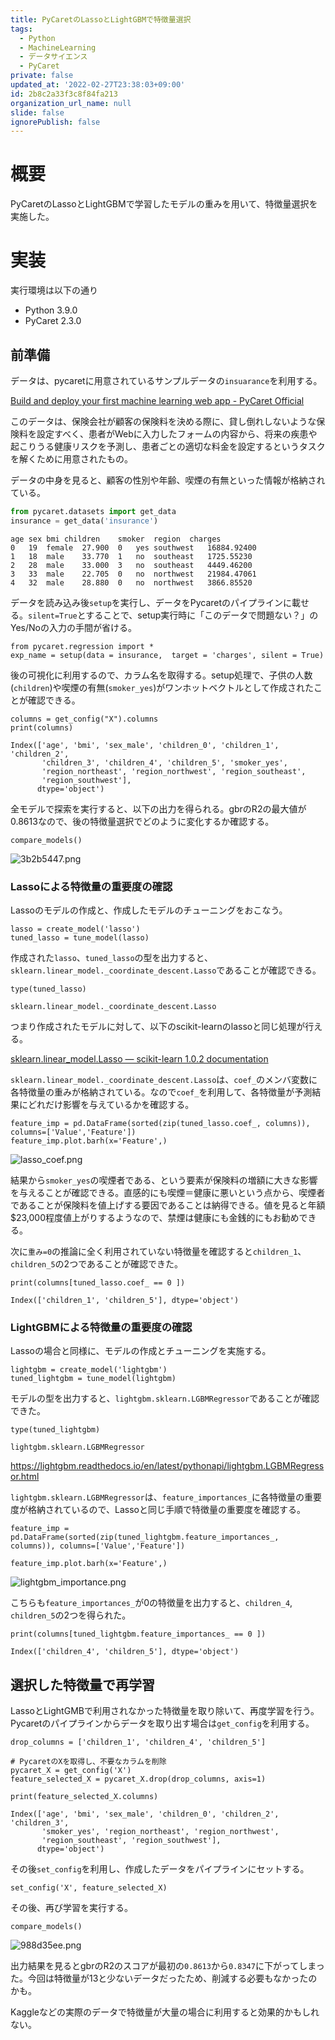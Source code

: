 ```yaml
---
title: PyCaretのLassoとLightGBMで特徴量選択
tags:
  - Python
  - MachineLearning
  - データサイエンス
  - PyCaret
private: false
updated_at: '2022-02-27T23:38:03+09:00'
id: 2b8c2a33f3c8f84fa213
organization_url_name: null
slide: false
ignorePublish: false
---
```

# 概要

PyCaretのLassoとLightGBMで学習したモデルの重みを用いて、特徴量選択を実施した。

# 実装

実行環境は以下の通り

- Python 3.9.0
- PyCaret 2.3.0

## 前準備

データは、pycaretに用意されているサンプルデータの`insuarance`を利用する。

[Build and deploy your first machine learning web app - PyCaret Official](https://pycaret.gitbook.io/docs/learn-pycaret/official-blog/build-and-deploy-your-first-machine-learning-web-app#business-problem)


このデータは、保険会社が顧客の保険料を決める際に、貸し倒れしないような保険料を設定すべく、患者がWebに入力したフォームの内容から、将来の疾患や起こりうる健康リスクを予測し、患者ごとの適切な料金を設定するというタスクを解くために用意されたもの。

データの中身を見ると、顧客の性別や年齢、喫煙の有無といった情報が格納されている。

```python 
from pycaret.datasets import get_data
insurance = get_data('insurance')
```

```sh:
age	sex	bmi	children	smoker	region	charges
0	19	female	27.900	0	yes	southwest	16884.92400
1	18	male	33.770	1	no	southeast	1725.55230
2	28	male	33.000	3	no	southeast	4449.46200
3	33	male	22.705	0	no	northwest	21984.47061
4	32	male	28.880	0	no	northwest	3866.85520
```

データを読み込み後`setup`を実行し、データをPycaretのパイプラインに載せる。`silent=True`とすることで、setup実行時に「このデータで問題ない？」のYes/Noの入力の手間が省ける。


```python:
from pycaret.regression import *
exp_name = setup(data = insurance,  target = 'charges', silent = True)
```

後の可視化に利用するので、カラム名を取得する。setup処理で、子供の人数(`children`)や喫煙の有無(`smoker_yes`)がワンホットベクトルとして作成されたことが確認できる。

```python:
columns = get_config("X").columns
print(columns)
```

```sh:
Index(['age', 'bmi', 'sex_male', 'children_0', 'children_1', 'children_2',
       'children_3', 'children_4', 'children_5', 'smoker_yes',
       'region_northeast', 'region_northwest', 'region_southeast',
       'region_southwest'],
      dtype='object')
```

全モデルで探索を実行すると、以下の出力を得られる。gbrのR2の最大値が0.8613なので、後の特徴量選択でどのように変化するか確認する。

```python:
compare_models()
```

![3b2b5447.png](https://qiita-image-store.s3.ap-northeast-1.amazonaws.com/0/163680/eb8a96b7-ae39-b3de-117b-225cda25c395.png)




### Lassoによる特徴量の重要度の確認

Lassoのモデルの作成と、作成したモデルのチューニングをおこなう。

```python:
lasso = create_model('lasso')
tuned_lasso = tune_model(lasso)
```

作成された`lasso`、`tuned_lasso`の型を出力すると、`sklearn.linear_model._coordinate_descent.Lasso`であることが確認できる。

```python:
type(tuned_lasso)
```

```sh:
sklearn.linear_model._coordinate_descent.Lasso
```

つまり作成されたモデルに対して、以下のscikit-learnのlassoと同じ処理が行える。

[sklearn.linear_model.Lasso — scikit-learn 1.0.2 documentation](https://scikit-learn.org/stable/modules/generated/sklearn.linear_model.Lasso.html
)

`sklearn.linear_model._coordinate_descent.Lasso`は、`coef_`のメンバ変数に各特徴量の重みが格納されている。なので`coef_`を利用して、各特徴量が予測結果にどれだけ影響を与えているかを確認する。


```python:
feature_imp = pd.DataFrame(sorted(zip(tuned_lasso.coef_, columns)), columns=['Value','Feature'])
feature_imp.plot.barh(x='Feature',)
```

![lasso_coef.png](https://qiita-image-store.s3.ap-northeast-1.amazonaws.com/0/163680/01c74033-06d3-db53-83e4-39b4b6be91f1.png)


結果から`smoker_yes`の喫煙者である、という要素が保険料の増額に大きな影響を与えることが確認できる。直感的にも喫煙＝健康に悪いという点から、喫煙者であることが保険料を値上げする要因であることは納得できる。値を見ると年額$23,000程度値上がりするようなので、禁煙は健康にも金銭的にもお勧めできる。

次に`重み=0`の推論に全く利用されていない特徴量を確認すると`children_1`、`children_5`の2つであることが確認できた。


```python:
print(columns[tuned_lasso.coef_ == 0 ])
```
```sh:
Index(['children_1', 'children_5'], dtype='object')
```

### LightGBMによる特徴量の重要度の確認

Lassoの場合と同様に、モデルの作成とチューニングを実施する。

```python:
lightgbm = create_model('lightgbm')
tuned_lightgbm = tune_model(lightgbm)
```

モデルの型を出力すると、`lightgbm.sklearn.LGBMRegressor`であることが確認できた。

```python:
type(tuned_lightgbm)
```

```sh:
lightgbm.sklearn.LGBMRegressor
```

https://lightgbm.readthedocs.io/en/latest/pythonapi/lightgbm.LGBMRegressor.html

`lightgbm.sklearn.LGBMRegressor`は、`feature_importances_`に各特徴量の重要度が格納されているので、Lassoと同じ手順で特徴量の重要度を確認する。

```python:
feature_imp = pd.DataFrame(sorted(zip(tuned_lightgbm.feature_importances_, columns)), columns=['Value','Feature'])

feature_imp.plot.barh(x='Feature',)
```

![lightgbm_importance.png](https://qiita-image-store.s3.ap-northeast-1.amazonaws.com/0/163680/6ada3bee-d210-208b-9fa3-d9da8943d688.png)


こちらも`feature_importances_`が0の特徴量を出力すると、`children_4`, `children_5`の2つを得られた。

```python:
print(columns[tuned_lightgbm.feature_importances_ == 0 ])
```

```sh:
Index(['children_4', 'children_5'], dtype='object')
```

## 選択した特徴量で再学習

LassoとLightGMBで利用されなかった特徴量を取り除いて、再度学習を行う。Pycaretのパイプラインからデータを取り出す場合は`get_config`を利用する。


```python:
drop_columns = ['children_1', 'children_4', 'children_5']

# PycaretのXを取得し、不要なカラムを削除
pycaret_X = get_config('X')
feature_selected_X = pycaret_X.drop(drop_columns, axis=1)

print(feature_selected_X.columns)
```

```sh:
Index(['age', 'bmi', 'sex_male', 'children_0', 'children_2', 'children_3',
       'smoker_yes', 'region_northeast', 'region_northwest',
       'region_southeast', 'region_southwest'],
      dtype='object')
```

その後`set_config`を利用し、作成したデータをパイプラインにセットする。

```python:
set_config('X', feature_selected_X)
```

その後、再び学習を実行する。

```python:
compare_models()
```

![988d35ee.png](https://qiita-image-store.s3.ap-northeast-1.amazonaws.com/0/163680/eff12975-3e92-577b-7104-efa8802530da.png)


出力結果を見るとgbrのR2のスコアが最初の`0.8613`から`0.8347`に下がってしまった。今回は特徴量が13と少ないデータだったため、削減する必要もなかったのかも。

Kaggleなどの実際のデータで特徴量が大量の場合に利用すると効果的かもしれない。
